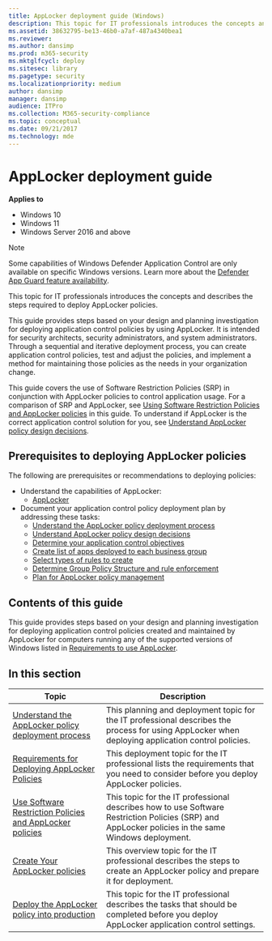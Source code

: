 ```yaml
---
title: AppLocker deployment guide (Windows)
description: This topic for IT professionals introduces the concepts and describes the steps required to deploy AppLocker policies.
ms.assetid: 38632795-be13-46b0-a7af-487a4340bea1
ms.reviewer: 
ms.author: dansimp
ms.prod: m365-security
ms.mktglfcycl: deploy
ms.sitesec: library
ms.pagetype: security
ms.localizationpriority: medium
author: dansimp
manager: dansimp
audience: ITPro
ms.collection: M365-security-compliance
ms.topic: conceptual
ms.date: 09/21/2017
ms.technology: mde
---
```



# AppLocker deployment guide

**Applies to**

- Windows 10
- Windows 11
- Windows Server 2016 and above

> [!NOTE]
> Some capabilities of Windows Defender Application Control are only available on specific Windows versions. Learn more about the [Defender App Guard feature availability](/windows/security/threat-protection/windows-defender-application-control/feature-availability).

This topic for IT professionals introduces the concepts and describes the steps required to deploy AppLocker policies.

This guide provides steps based on your design and planning investigation for deploying application control policies by using AppLocker. It is intended for security architects, security administrators, and system administrators. Through a sequential and iterative deployment process, you can create application control policies, test and adjust the policies, and implement a method for maintaining those policies as the needs in your organization change.

This guide covers the use of Software Restriction Policies (SRP) in conjunction with AppLocker policies to control application usage. For a comparison of SRP and AppLocker, see [Using Software Restriction Policies and AppLocker policies](using-software-restriction-policies-and-applocker-policies.md) in this guide. To understand if AppLocker is the correct application control solution for you, see [Understand AppLocker policy design decisions](understand-applocker-policy-design-decisions.md).

## Prerequisites to deploying AppLocker policies

The following are prerequisites or recommendations to deploying policies:

-   Understand the capabilities of AppLocker:
    -   [AppLocker](applocker-overview.md)
-   Document your application control policy deployment plan by addressing these tasks:
    -   [Understand the AppLocker policy deployment process](understand-the-applocker-policy-deployment-process.md)
    -   [Understand AppLocker policy design decisions](understand-applocker-policy-design-decisions.md)
    -   [Determine your application control objectives](determine-your-application-control-objectives.md)
    -   [Create list of apps deployed to each business group](create-list-of-applications-deployed-to-each-business-group.md)
    -   [Select types of rules to create](select-types-of-rules-to-create.md)
    -   [Determine Group Policy Structure and rule enforcement](determine-group-policy-structure-and-rule-enforcement.md)
    -   [Plan for AppLocker policy management](plan-for-applocker-policy-management.md)

## Contents of this guide

This guide provides steps based on your design and planning investigation for deploying application control policies created and maintained by AppLocker for computers running any of the supported versions of Windows listed in [Requirements to use AppLocker](requirements-to-use-applocker.md).

## In this section

| Topic | Description |
| - | - |
| [Understand the AppLocker policy deployment process](understand-the-applocker-policy-deployment-process.md) | This planning and deployment topic for the IT professional describes the process for using AppLocker when deploying application control policies. |
| [Requirements for Deploying AppLocker Policies](requirements-for-deploying-applocker-policies.md) | This deployment topic for the IT professional lists the requirements that you need to consider before you deploy AppLocker policies. |
| [Use Software Restriction Policies and AppLocker policies](using-software-restriction-policies-and-applocker-policies.md) | This topic for the IT professional describes how to use Software Restriction Policies (SRP) and AppLocker policies in the same Windows deployment. |
| [Create Your AppLocker policies](create-your-applocker-policies.md) | This overview topic for the IT professional describes the steps to create an AppLocker policy and prepare it for deployment. |
| [Deploy the AppLocker policy into production](deploy-the-applocker-policy-into-production.md) | This topic for the IT professional describes the tasks that should be completed before you deploy AppLocker application control settings. |


